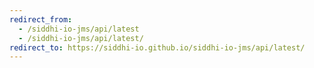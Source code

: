 ```yaml
---
redirect_from:
  - /siddhi-io-jms/api/latest
  - /siddhi-io-jms/api/latest/
redirect_to: https://siddhi-io.github.io/siddhi-io-jms/api/latest/
---
```

